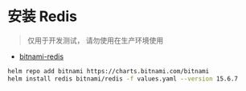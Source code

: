 # 安装 Redis

> 仅用于开发测试， 请勿使用在生产环境使用

- [bitnami-redis](https://artifacthub.io/packages/helm/bitnami/redis)

```bash
helm repo add bitnami https://charts.bitnami.com/bitnami
helm install redis bitnami/redis -f values.yaml --version 15.6.7
```
